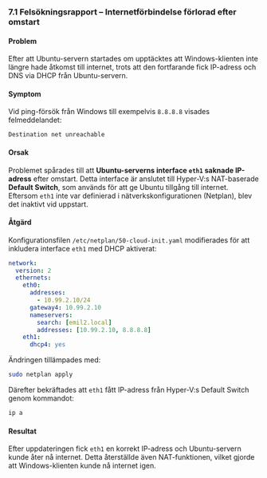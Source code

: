 ### 7.1 Felsökningsrapport – Internetförbindelse förlorad efter omstart

####  Problem

Efter att Ubuntu-servern startades om upptäcktes att Windows-klienten inte längre hade åtkomst till internet, trots att den fortfarande fick IP-adress och DNS via DHCP från Ubuntu-servern.

####  Symptom

Vid ping-försök från Windows till exempelvis `8.8.8.8` visades felmeddelandet:

```
Destination net unreachable
```

####  Orsak

Problemet spårades till att **Ubuntu-serverns interface `eth1` saknade IP-adress** efter omstart. Detta interface är anslutet till Hyper-V\:s NAT-baserade **Default Switch**, som används för att ge Ubuntu tillgång till internet. Eftersom `eth1` inte var definierad i nätverkskonfigurationen (Netplan), blev det inaktivt vid uppstart.

####  Åtgärd

Konfigurationsfilen `/etc/netplan/50-cloud-init.yaml` modifierades för att inkludera interface `eth1` med DHCP aktiverat:

```yaml
network:
  version: 2
  ethernets:
    eth0:
      addresses:
        - 10.99.2.10/24
      gateway4: 10.99.2.10
      nameservers:
        search: [emil2.local]
        addresses: [10.99.2.10, 8.8.8.8]
    eth1:
      dhcp4: yes
```

Ändringen tillämpades med:

```bash
sudo netplan apply
```

Därefter bekräftades att `eth1` fått IP-adress från Hyper-V\:s Default Switch genom kommandot:

```bash
ip a
```

####  Resultat

Efter uppdateringen fick `eth1` en korrekt IP-adress och Ubuntu-servern kunde åter nå internet. Detta återställde även NAT-funktionen, vilket gjorde att Windows-klienten kunde nå internet igen.


